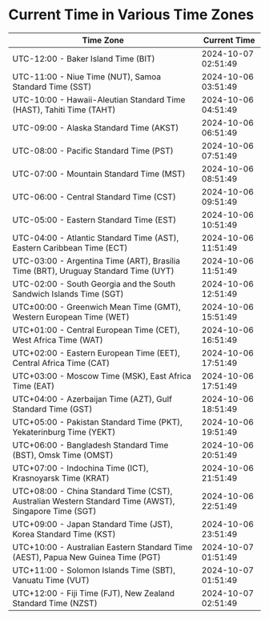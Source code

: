 # Current Time in Various Time Zones

| Time Zone | Current Time |
|-----------|--------------|
| UTC-12:00 - Baker Island Time (BIT) | 2024-10-07 02:51:49 |
| UTC-11:00 - Niue Time (NUT), Samoa Standard Time (SST) | 2024-10-06 03:51:49 |
| UTC-10:00 - Hawaii-Aleutian Standard Time (HAST), Tahiti Time (TAHT) | 2024-10-06 04:51:49 |
| UTC-09:00 - Alaska Standard Time (AKST) | 2024-10-06 06:51:49 |
| UTC-08:00 - Pacific Standard Time (PST) | 2024-10-06 07:51:49 |
| UTC-07:00 - Mountain Standard Time (MST) | 2024-10-06 08:51:49 |
| UTC-06:00 - Central Standard Time (CST) | 2024-10-06 09:51:49 |
| UTC-05:00 - Eastern Standard Time (EST) | 2024-10-06 10:51:49 |
| UTC-04:00 - Atlantic Standard Time (AST), Eastern Caribbean Time (ECT) | 2024-10-06 11:51:49 |
| UTC-03:00 - Argentina Time (ART), Brasília Time (BRT), Uruguay Standard Time (UYT) | 2024-10-06 11:51:49 |
| UTC-02:00 - South Georgia and the South Sandwich Islands Time (SGT) | 2024-10-06 12:51:49 |
| UTC±00:00 - Greenwich Mean Time (GMT), Western European Time (WET) | 2024-10-06 15:51:49 |
| UTC+01:00 - Central European Time (CET), West Africa Time (WAT) | 2024-10-06 16:51:49 |
| UTC+02:00 - Eastern European Time (EET), Central Africa Time (CAT) | 2024-10-06 17:51:49 |
| UTC+03:00 - Moscow Time (MSK), East Africa Time (EAT) | 2024-10-06 17:51:49 |
| UTC+04:00 - Azerbaijan Time (AZT), Gulf Standard Time (GST) | 2024-10-06 18:51:49 |
| UTC+05:00 - Pakistan Standard Time (PKT), Yekaterinburg Time (YEKT) | 2024-10-06 19:51:49 |
| UTC+06:00 - Bangladesh Standard Time (BST), Omsk Time (OMST) | 2024-10-06 20:51:49 |
| UTC+07:00 - Indochina Time (ICT), Krasnoyarsk Time (KRAT) | 2024-10-06 21:51:49 |
| UTC+08:00 - China Standard Time (CST), Australian Western Standard Time (AWST), Singapore Time (SGT) | 2024-10-06 22:51:49 |
| UTC+09:00 - Japan Standard Time (JST), Korea Standard Time (KST) | 2024-10-06 23:51:49 |
| UTC+10:00 - Australian Eastern Standard Time (AEST), Papua New Guinea Time (PGT) | 2024-10-07 01:51:49 |
| UTC+11:00 - Solomon Islands Time (SBT), Vanuatu Time (VUT) | 2024-10-07 01:51:49 |
| UTC+12:00 - Fiji Time (FJT), New Zealand Standard Time (NZST) | 2024-10-07 02:51:49 |
